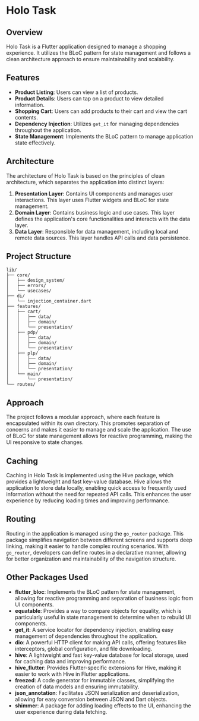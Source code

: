 # Holo Task

## Overview
Holo Task is a Flutter application designed to manage a shopping experience. It utilizes the BLoC pattern for state management and follows a clean architecture approach to ensure maintainability and scalability.

## Features
- **Product Listing**: Users can view a list of products.
- **Product Details**: Users can tap on a product to view detailed information.
- **Shopping Cart**: Users can add products to their cart and view the cart contents.
- **Dependency Injection**: Utilizes `get_it` for managing dependencies throughout the application.
- **State Management**: Implements the BLoC pattern to manage application state effectively.

## Architecture
The architecture of Holo Task is based on the principles of clean architecture, which separates the application into distinct layers:

1. **Presentation Layer**: Contains UI components and manages user interactions. This layer uses Flutter widgets and BLoC for state management.
2. **Domain Layer**: Contains business logic and use cases. This layer defines the application's core functionalities and interacts with the data layer.
3. **Data Layer**: Responsible for data management, including local and remote data sources. This layer handles API calls and data persistence.

## Project Structure
```
lib/
├── core/
│   ├── design_system/
│   ├── errors/
│   └── usecases/
├── di/
│   └── injection_container.dart
├── features/
│   ├── cart/
│   │   ├── data/
│   │   ├── domain/
│   │   └── presentation/
│   ├── pdp/
│   │   ├── data/
│   │   ├── domain/
│   │   └── presentation/
│   ├── plp/
│   │   ├── data/
│   │   ├── domain/
│   │   └── presentation/
│   └── main/
│       └── presentation/
└── routes/
```

## Approach
The project follows a modular approach, where each feature is encapsulated within its own directory. This promotes separation of concerns and makes it easier to manage and scale the application. The use of BLoC for state management allows for reactive programming, making the UI responsive to state changes.



## Caching
Caching in Holo Task is implemented using the Hive package, which provides a lightweight and fast key-value database. Hive allows the application to store data locally, enabling quick access to frequently used information without the need for repeated API calls. This enhances the user experience by reducing loading times and improving performance.

## Routing
Routing in the application is managed using the `go_router` package. This package simplifies navigation between different screens and supports deep linking, making it easier to handle complex routing scenarios. With `go_router`, developers can define routes in a declarative manner, allowing for better organization and maintainability of the navigation structure.
## Other Packages Used
- **flutter_bloc**: Implements the BLoC pattern for state management, allowing for reactive programming and separation of business logic from UI components.
- **equatable**: Provides a way to compare objects for equality, which is particularly useful in state management to determine when to rebuild UI components.
- **get_it**: A service locator for dependency injection, enabling easy management of dependencies throughout the application.
- **dio**: A powerful HTTP client for making API calls, offering features like interceptors, global configuration, and file downloading.
- **hive**: A lightweight and fast key-value database for local storage, used for caching data and improving performance.
- **hive_flutter**: Provides Flutter-specific extensions for Hive, making it easier to work with Hive in Flutter applications.
- **freezed**: A code generator for immutable classes, simplifying the creation of data models and ensuring immutability.
- **json_annotation**: Facilitates JSON serialization and deserialization, allowing for easy conversion between JSON and Dart objects.
- **shimmer**: A package for adding loading effects to the UI, enhancing the user experience during data fetching.
